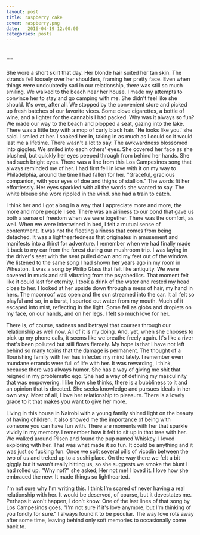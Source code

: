 ```yaml
---
layout: post
title: raspberry cake 
cover: raspberry.png
date:   2016-04-19 12:00:00
categories: posts
---
```


## --


She wore a short skirt that day. Her blonde hair suited her tan skin. The strands fell loosely over her shoulders, framing her pretty face. Even when things were undoubtedly sad in our relationship, there was still so much smiling. We walked to the beach near her house. I made my attempts to convince her to stay and go camping with me. She didn't feel like she should. It's over, after all. We stopped by the convenient store and picked up fresh batches of our favorite vices. Some clove cigarettes, a bottle of wine, and a lighter for the cannabis I had packed. Why was it always so fun? We made our way to the beach and plopped a seat, gazing into the lake. There was a little boy with a mop of curly black hair. 'He looks like you.' she said. I smiled at her. I soaked her in, taking in as much as I could so it would last me a lifetime. There wasn't a lot to say. The awkwardness blossomed into giggles. We smiled into each others' eyes. She covered her face as she blushed, but quickly her eyes peeped through from behind her hands. She had such bright eyes. There was a line from this Los Campesinos song that always reminded me of her. I had first fell in love with it on my way to Philadelphia, around the time I had fallen for her. "Graceful, gracious companion, with your eyes of doe and thighs of stallion." The words fit her effortlessly. Her eyes sparkled with all the words she wanted to say. The white blouse she wore rippled in the wind. she had a train to catch.

I think her and I got along in a way that I appreciate more and more, the more and more people I see. There was an airiness to our bond that gave us both a sense of freedom when we were together. There was the comfort, as well. When we were intertwined in bed, I felt a mutual sense of contentment. It was not the fleeting airiness that comes from being detached. It was a lightheartedness that originates in amusement and manifests into a thirst for adventure. I remember when we had finally made it back to my car from the forest during our mushroom trip. I was laying in the driver's seat with the seat pulled down and my feet out of the window. We listened to the same song I had shown her years ago in my room in Wheaton. It was a song by Philip Glass that felt like antiquity. We were covered in muck and still vibrating from the psychedlics. That moment felt like it could last for eternity. I took a drink of the water and rested my head close to her. I looked at her upside down through a mess of hair, my hand in hers. The moonroof was open and the sun streamed into the car. It all felt so playful and so, in a burst, I spurted out water from my mouth. Much of it escaped into mist, reflecting in the light. Some fell as globs and droplets on my face, on our hands, and on her legs. I felt so much love for her. 

There is, of course, sadness and betrayal that courses through our relationship as well now. All of it is my doing. And, yet, when she chooses to pick up my phone calls, it seems like we breathe freely again. It's like a river that's been polluted but still flows fiercely. My hope is that I have not left behind so many toxins that the damage is permanent. The thought of a flourishing family with her has infected my mind lately. I remember even mundane errands were full of life with her. It was rewarding, I think, because there was always humor. She has a way of giving me shit that reigned in my problematic ego. She had a way of defining my masculinity that was empowering. I like how she thinks, there is a bubbliness to it and an opinion that is directed. She seeks knowledge and pursues ideals in her own way. Most of all, I love her relationship to pleasure. There is a lovely grace to it that makes you want to give her more.

Living in this house in Nairobi with a young family shined light on the beauty of having children. It also showed me the importance of being with someone you can have fun with. There are moments with her that sparkle vividly in my memory. I remember how it felt to sit up in that tree with her. We walked around Pilsen and found the pup named Whiskey. I loved exploring with her. That was what made it so fun. It could be anything and it was just so fucking fun. Once we split several pills of vicodin between the two of us and treked up to a sushi place. On the way there we felt a bit giggly but it wasn't really hitting us, so she suggests we smoke the blunt I had rolled up. "Why not?" she asked; Her not me! I loved it. I love how she embraced the new. It made things so lighthearted.

I'm not sure why I'm writing this. I think I'm scared of never having a real relationship with her. It would be deserved, of course, but it devestates me. Perhaps it won't happen, I don't know. One of the last lines of that song by Los Campesinos goes, "I'm not sure if it's love anymore, but I'm thinking of you fondly for sure." I always found it to be peculiar. The way love rots away after some time, leaving behind only soft memories to occasionally come back to.
